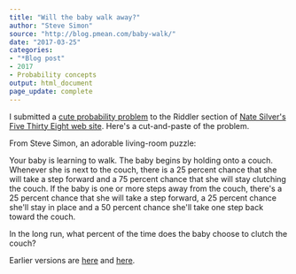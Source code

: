 ```yaml
---
title: "Will the baby walk away?"
author: "Steve Simon"
source: "http://blog.pmean.com/baby-walk/"
date: "2017-03-25"
categories:
- "*Blog post"
- 2017
- Probability concepts
output: html_document
page_update: complete
---
```


I submitted a [cute probability problem][fiv1] to the Riddler section of [Nate Silver's Five Thirty Eight web site][fiv2]. Here's a cut-and-paste of the problem.

<!---More--->

From Steve Simon, an adorable living-room puzzle:

Your baby is learning to walk. The baby begins by holding onto a couch. Whenever she is next to the couch, there is a 25 percent chance that she will take a step forward and a 75 percent chance that she will stay clutching the couch. If the baby is one or more steps away from the couch, there's a 25 percent chance that she will take a step forward, a 25 percent chance she'll stay in place and a 50 percent chance she'll take one step back toward the couch.

In the long run, what percent of the time does the baby choose to clutch the couch?


[fiv1]: https://fivethirtyeight.com/features/will-the-baby-walk-away-will-the-troll-kill-the-dwarves/
[fiv2]: https://fivethirtyeight.com/
 
Earlier versions are [here][sim1] and [here][sim2].
 
[sim1]: http://blog.pmean.com/baby-walk/
[sim2]: http://new.pmean.com/baby-walk/
 
